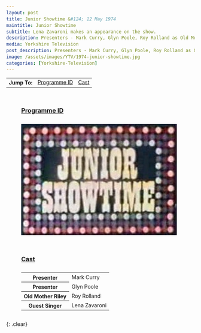```yaml
---
layout: post
title: Junior Showtime &#124; 12 May 1974
maintitle: Junior Showtime
subtitle: Lena Zavaroni makes an appearance on the show.
description: Presenters - Mark Curry, Glyn Poole, Roy Rolland as Old Mother Riley, Lena Zavaroni.
media: Yorkshire Television
post_description: Presenters - Mark Curry, Glyn Poole, Roy Rolland as Old Mother Riley, Lena Zavaroni.
image: /assets/images/YTV/1974-junior-showtime.jpg
categories: [Yorkshire-Television]
---
```


<table>
<tr align="center">
<th>Jump To:</th>
<td><a href="#programme-id">Programme ID</a></td>
<td><a href="#cast">Cast</a></td>
</tr>
</table>

<figure class="fig1">
<figcaption>
<h3 id="programme-id"><a href="#programme-id">Programme ID</a></h3>
</figcaption>
<img src="/assets/images/YTV/1974-junior-showtime.jpg" class="full-width" />
</figure>

<figure class="fig2">
<figcaption>
<h3 id="cast"><a href="#cast">Cast</a></h3>
</figcaption>
<table>
<tr><th>Presenter</th><td> Mark Curry</td></tr>
<tr><th>Presenter</th><td> Glyn Poole</td></tr>
<tr><th>Old Mother Riley</th><td> Roy Rolland</td></tr>
<tr><th>Guest Singer</th><td> Lena Zavaroni</td></tr>
</table>
</figure>

<br />{: .clear}

<style>
.fig1 {float:left; width:49%;}

.fig2 {float:right; width:49%;}

.fig3 {float:right; width:100%;}

figcaption {float:left; width:100%;}

@media screen and (orientation:portrait) {
.fig1, .fig2 {float:left; width:100%;}
figcaption {float:left; width:100%; margin-bottom: 10px;}
}
</style>

